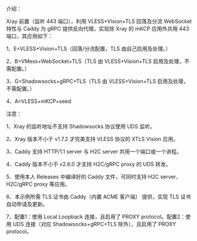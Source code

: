 介绍：

Xray 前置（监听 443 端口），利用 VLESS+Vision+TLS 回落及分流 WebSocket 特性与 Caddy 为 gRPC 提供反向代理，实现除 Xray 的 mKCP 应用外共用 443 端口，其应用如下：

1、E=VLESS+Vision+TLS（回落/分流配置，TLS 由自己启用及处理。）

2、B=VMess+WebSocket+TLS（TLS 由 VLESS+Vision+TLS 启用及处理，不需配置。）

3、G=Shadowsocks+gRPC+TLS（TLS 由 VLESS+Vision+TLS 启用及处理，不需配置。）

4、A=VLESS+mKCP+seed

注意：

1、Xray 的监听地址不支持 Shadowsocks 协议使用 UDS 监听。

2、Xray 版本不小于 v1.7.2 才完美支持 VLESS 协议的 XTLS Vision 应用。

3、Caddy 支持 HTTP/1.1 server 与 H2C server 共用一个端口或一个进程。

4、Caddy 版本不小于 v2.6.0 才支持 H2C/gRPC proxy 的 UDS 转发。

5、使用本人 Releases 中编译好的 Caddy 文件，可同时支持 H2C server、H2C/gRPC proxy 等应用。

6、本示例所需 TLS 证书由 Caddy（内置 ACME 客户端） 提供，实现 TLS 证书自动申请及更新。

7、配置1：使用 Local Loopback 连接，且启用了 PROXY protocol。配置2：使用 UDS 连接（对应 Shadowsocks+gRPC+TLS 除外），且启用了 PROXY protocol。
